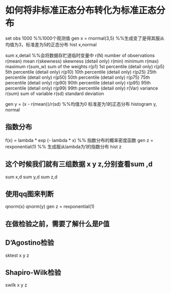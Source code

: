 # 如何将非标准正态分布转化为标准正态分布

set obs 1000 %%1000个观测值
gen x = rnormal(3,5) %%生成变了是得其服从均值为3，标准差为5的正态分布
hist x,normal

sum x,detail  %%会将数据存贮道临时变量中
      r(N)           number of observations
      r(mean)        mean
      r(skewness)    skewness (detail only)
      r(min)         minimum
      r(max)         maximum
      r(sum_w)       sum of the weights
      r(p1)          1st percentile (detail only)
      r(p5)          5th percentile (detail only)
      r(p10)         10th percentile (detail only)
      r(p25)         25th percentile (detail only)
      r(p50)         50th percentile (detail only)
      r(p75)         75th percentile (detail only)
      r(p90)         90th percentile (detail only)
      r(p95)         95th percentile (detail only)
      r(p99)         99th percentile (detail only)
      r(Var)         variance
      r(sum)         sum of variable
      r(sd)          standard deviation

gen y = (x - r(mean))/r(sd)  %%均值为0 标准差为1的正态分布
histogram y, normal

## 指数分布
f(x) = lambda * exp (- lambda * x)  %% 指数分布的概率密度函数
gen z =  rexponential(1) %% 生成服从lambda为1的指数分布
hist z

## 这个时候我们就有三组数据 x y z,分别查看sum ,d
sum x,d
sum y,d
sum z,d


## 使用qq图来判断
qnorm(x)
qnorm(y)
gen z = rexponential(1)

## 在做检验之前，需要了解什么是P值


## D’Agostino检验
sktest x y z 


## Shapiro-Wilk检验
swilk x y z

